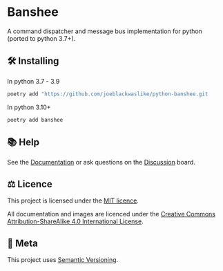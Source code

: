 # Banshee

<p class="lead">
A command dispatcher and message bus implementation for python (ported to python 3.7+).
</p>

## 🛠 Installing

In python 3.7 - 3.9
```zsh
poetry add "https://github.com/joeblackwaslike/python-banshee.git
```

In python 3.10+
```zsh
poetry add banshee
```

## 📚 Help

See the [Documentation][docs] or ask questions on the [Discussion][discussions] board.

## ⚖️ Licence

This project is licensed under the [MIT licence][mit_licence].

All documentation and images are licenced under the 
[Creative Commons Attribution-ShareAlike 4.0 International License][cc_by_sa].

## 📝 Meta

This project uses [Semantic Versioning][semvar].

[docs]: https://banshee.artisan.io
[discussions]: https://github.com/orgs/artisanofcode/discussions
[mit_licence]: http://dan.mit-license.org/
[cc_by_sa]: https://creativecommons.org/licenses/by-sa/4.0/
[semvar]: http://semver.org/
